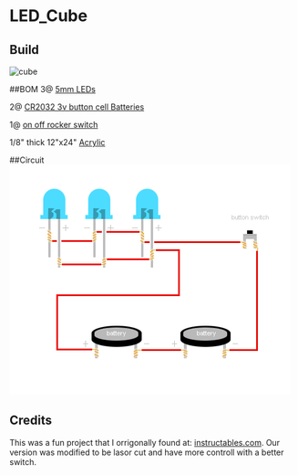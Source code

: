 # LED_Cube

## Build
![cube](http://http://photos2.meetupstatic.com/photos/event/b/5/9/a/highres_436126490.jpeg)


##BOM
3@ [5mm LEDs](https://www.adafruit.com/products/754)

2@ [CR2032 3v button cell Batteries](https://www.adafruit.com/products/654)

1@ [on off rocker switch](http://www.amazon.com/s/ref=nb_sb_noss?url=search-alias%3Dtools&field-keywords=on%20off%20rocker%20switch)

1/8" thick 12"x24" [Acrylic](http://www.mcmaster.com/#acrylic-sheets/=wqk3t6)


##Circuit
![circuit](https://github.com/make-on-the-lake/LED_Cube/blob/master/circuit.gif?raw=true)


## Credits

This was a fun project that I orrigonally found at: [instructables.com](http://www.instructables.com/id/LED-Cube-Night-Light/). Our version was modified to be lasor cut and have more controll with a better switch.
